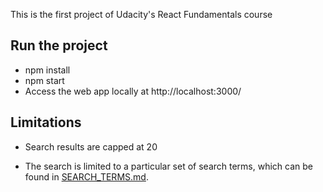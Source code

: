 
This is the first project of Udacity's React Fundamentals course

## Run the project

* npm install
* npm start
* Access the web app locally at http://localhost:3000/

## Limitations

* Search results are capped at 20

* The search is limited to a particular set of search terms, which can be found in [SEARCH_TERMS.md](SEARCH_TERMS.md).

